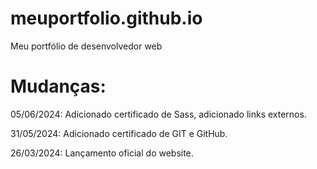 # meuportfolio.github.io

Meu portfólio de desenvolvedor web

# Mudanças:

05/06/2024: Adicionado certificado de Sass, adicionado links externos.

31/05/2024: Adicionado certificado de GIT e GitHub.

26/03/2024: Lançamento oficial do website.
